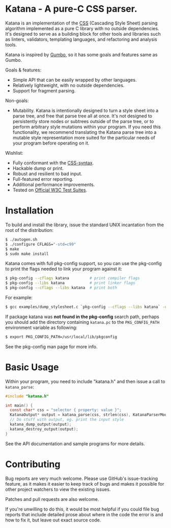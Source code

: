 # Katana - A pure-C CSS parser.

Katana is an implementation of the [CSS][] \(Cascading Style Sheet\) parsing algorithm implemented as a pure C library with no outside dependencies. It's designed to serve as a building block for other tools and libraries such as linters, validators, templating languages, and refactoring and analysis tools.

Katana is inspired by [Gumbo][], so it has some goals and features same as Gumbo.

Goals & features:

* Simple API that can be easily wrapped by other languages.
* Relatively lightweight, with no outside dependencies.
* Support for fragment parsing.

Non-goals:

* Mutability. Katana is intentionally designed to turn a style sheet into a parse tree, and free that parse tree all at once. It's not designed to persistently store nodes or subtrees outside of the parse tree, or to perform arbitrary style mutations within your program. If you need this functionality, we recommend translating the Katana parse tree into a mutable style representation more suited for the particular needs of your program before operating on it.

Wishlist:

* Fully conformant with the [CSS-syntax][].
* Hackable dump or print.
* Robust and resilient to bad input.
* Full-featured error reporting.
* Additional performance improvements.
* Tested on [Official W3C Test Suites][].

Installation
============

To build and install the library, issue the standard UNIX incantation from the root of the distribution:

```bash
$ ./autogen.sh
$ ./configure CFLAGS="-std=c99"
$ make
$ sudo make install
```

Katana comes with full pkg-config support, so you can use the pkg-config to print the flags needed to link your program against it:

```bash
$ pkg-config --cflags katana         # print compiler flags
$ pkg-config --libs katana           # print linker flags
$ pkg-config --cflags --libs katana  # print both
```

For example:

```bash
$ gcc examples/dump_stylesheet.c `pkg-config --cflags --libs katana` -o dump
```

If package katana was **not found in the pkg-config** search path, perhaps you should add the directory containing `katana.pc` to the `PKG_CONFIG_PATH` environment variable as following:

```bash
$ export PKG_CONFIG_PATH=/usr/local/lib/pkgconfig
```

See the pkg-config man page for more info.

Basic Usage
===========

Within your program, you need to include "katana.h" and then issue a call to `katana_parse`:

```C
#include "katana.h"

int main() {
  const char* css = "selector { property: value }";
  KatanaOutput* output = katana_parse(css, strlen(css), KatanaParserModeStylesheet);
  // Do stuff with output, eg. print the input style
  katana_dump_output(output);
  katana_destroy_output(output);
}
```

See the API documentation and sample programs for more details.

Contributing
===========
Bug reports are very much welcome.  Please use GitHub's issue-tracking feature, as it makes it easier to keep track of bugs and makes it possible for other project watchers to view the existing issues.

Patches and pull requests are also welcome.

If you're unwilling to do this, it would be most helpful if you could file bug reports that include detailed prose about where in the code the error is and how to fix it, but leave out exact source code.



[CSS]: http://www.w3.org/Style/CSS/current-work
[CSS-syntax]: http://www.w3.org/TR/css3-syntax
[Gumbo]: https://github.com/google/gumbo-parser
[reworkcss/css]: https://github.com/reworkcss/css
[Official W3C Test Suites]: http://www.w3.org/Style/CSS/Test/
[semantic versioning]: http://semver.org/
